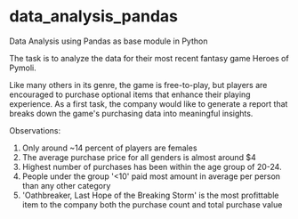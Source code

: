 # data_analysis_pandas
Data Analysis using Pandas as base module in Python

The task is to analyze the data for their most recent fantasy game Heroes of Pymoli.

Like many others in its genre, the game is free-to-play, but players are encouraged to purchase optional items that enhance their playing experience. As a first task, the company would like to generate a report that breaks down the game's purchasing data into meaningful insights.

Observations:
1. Only around ~14 percent of players are females
2. The average purchase price for all genders is almost around $4
3. Highest number of purchases has been within the age group of 20-24.
4. People under the group '<10' paid most amount in average per person than any other category
5. 'Oathbreaker, Last Hope of the Breaking Storm' is the most profittable item to the company both the purchase count and total purchase value




